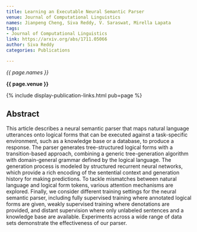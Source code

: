 ```yaml
---
title: Learning an Executable Neural Semantic Parser
venue: Journal of Computational Linguistics
names: Jianpeng Cheng, Siva Reddy, V. Saraswat, Mirella Lapata
tags:
- Journal of Computational Linguistics
link: https://arxiv.org/abs/1711.05066
author: Siva Reddy
categories: Publications

---
```


*{{ page.names }}*

**{{ page.venue }}**

{% include display-publication-links.html pub=page %}

## Abstract

This article describes a neural semantic parser that maps natural language utterances onto logical forms that can be executed against a task-specific environment, such as a knowledge base or a database, to produce a response. The parser generates tree-structured logical forms with a transition-based approach, combining a generic tree-generation algorithm with domain-general grammar defined by the logical language. The generation process is modeled by structured recurrent neural networks, which provide a rich encoding of the sentential context and generation history for making predictions. To tackle mismatches between natural language and logical form tokens, various attention mechanisms are explored. Finally, we consider different training settings for the neural semantic parser, including fully supervised training where annotated logical forms are given, weakly supervised training where denotations are provided, and distant supervision where only unlabeled sentences and a knowledge base are available. Experiments across a wide range of data sets demonstrate the effectiveness of our parser.
